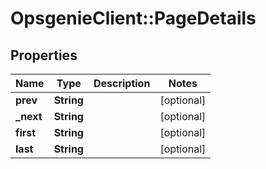 # OpsgenieClient::PageDetails

## Properties
Name | Type | Description | Notes
------------ | ------------- | ------------- | -------------
**prev** | **String** |  | [optional] 
**_next** | **String** |  | [optional] 
**first** | **String** |  | [optional] 
**last** | **String** |  | [optional] 


